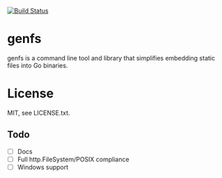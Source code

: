 [![Build Status](https://travis-ci.org/felixge/genfs.svg?branch=master)](https://travis-ci.org/felixge/genfs)

# genfs

genfs is a command line tool and library that simplifies embedding static files
into Go binaries.

# License

MIT, see LICENSE.txt.

## Todo

* [ ] Docs
* [ ] Full http.FileSystem/POSIX compliance
* [ ] Windows support
